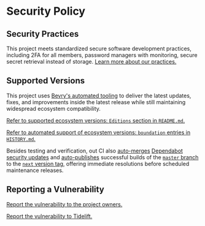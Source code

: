 # Security Policy

## Security Practices

This project meets standardized secure software development practices, including 2FA for all members, password managers with monitoring, secure secret retrieval instead of storage. [Learn more about our practices.](https://tidelift.com/funding/github/npm/arrange-package-json)

## Supported Versions

This project uses [Bevry's automated tooling](https://github.com/bevry/boundation) to deliver the latest updates, fixes, and improvements inside the latest release while still maintaining widespread ecosystem compatibility.

[Refer to supported ecosystem versions: `Editions` section in `README.md`.](https://github.com/bevry/arrange-package-json/blob/master/README.md#Editions)

[Refer to automated support of ecosystem versions: `boundation` entries in `HISTORY.md`.](https://github.com/bevry/arrange-package-json/blob/master/HISTORY.md)

Besides testing and verification, out CI also [auto-merges](https://docs.github.com/en/code-security/dependabot/working-with-dependabot/automating-dependabot-with-github-actions) [Dependabot security updates](https://docs.github.com/en/code-security/dependabot/dependabot-security-updates/about-dependabot-security-updates) and [auto-publishes](https://github.com/bevry-actions/npm) successful builds of the [`master` branch](https://github.com/bevry/wait/actions?query=branch%3Amaster) to the [`next` version tag](https://www.npmjs.com/package/arrange-package-json?activeTab=versions), offering immediate resolutions before scheduled maintenance releases.

## Reporting a Vulnerability

[Report the vulnerability to the project owners.](https://github.com/bevry/arrange-package-json/security/advisories)

[Report the vulnerability to Tidelift.](https://tidelift.com/security)
